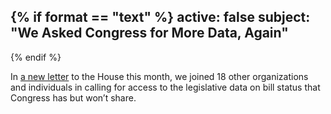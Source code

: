 {% if format == "text" %}
active: false
subject: "We Asked Congress for More Data, Again"
----------
{% endif %}

In [a new letter](https://www.govtrack.us/blog/2014/03/08/the-congressional-data-coalition-writes-to-house-appropriators/) to the House this month, we joined 18 other organizations and individuals in calling for access to the legislative data on bill status that Congress has but won’t share.
